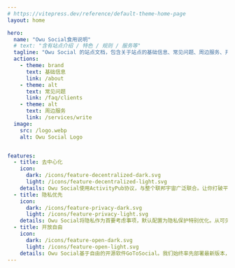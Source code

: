 ```yaml
---
# https://vitepress.dev/reference/default-theme-home-page
layout: home

hero:
  name: "Owu Social食用说明"
  # text: "含有站点介绍 / 特色 / 规则 / 服务等"
  tagline: "Owu Social 的站点文档，包含关于站点的基础信息、常见问题、周边服务、开发文档等内容。"
  actions:
    - theme: brand
      text: 基础信息
      link: /about
    - theme: alt
      text: 常见问题
      link: /faq/clients
    - theme: alt
      text: 周边服务
      link: /services/write
  image:
    src: /logo.webp
    alt: Owu Social Logo


features:
  - title: 去中心化
    icon:
      dark: /icons/feature-decentralized-dark.svg
      light: /icons/feature-decentralized-light.svg
    details: Owu Social使用ActivityPub协议，与整个联邦宇宙广泛联合。让你打破平台壁垒，重新掌控自己的社交边界与节奏。
  - title: 隐私优先
    icon:
      dark: /icons/feature-privacy-dark.svg
      light: /icons/feature-privacy-light.svg
    details: Owu Social将隐私作为首要考虑事项，默认配置为隐私保护特别优化。从可见范围到互动规则，多种隐私设置均可灵活控制，每一样情感都能以合适的方式涌流。
  - title: 开放自由
    icon:
      dark: /icons/feature-open-dark.svg
      light: /icons/feature-open-light.svg
    details: Owu Social基于自由的开源软件GoToSocial。我们始终率先部署最新版本，积极反馈与贡献代码。你的每次使用，都在推动社区向前。
---
```

